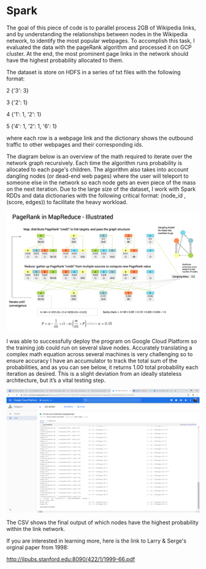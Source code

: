 # Spark

The goal of this piece of code is to parallel process 2GB of Wikipedia links, and by understanding the relationships between nodes in the Wikipedia network, to identify the most popular webpages. To accomplish this task, I evaluated the data with the pageRank algorithm and processed it on GCP cluster. At the end, the most prominent page links in the network should have the highest probability allocated to them.

The dataset is store on HDFS in a series of txt files with the following format:

2	{'3': 3}

3	{'2': 1}

4	{'1': 1, '2': 1}

5	{'4': 1, '2': 1, '6': 1}


where each row is a webpage link and the dictionary shows the outbound traffic to other webpages and their corresponding ids.


The diagram below is an overview of the math required to iterate over the network graph recursively. Each time the algorithm runs probability is allocated to each page's children. The algorithm also takes into account dangling nodes (or dead-end web pages) where the user will teleport to someone else in the network so each node gets an even piece of the mass on the next iteration.  Due to the large size of the dataset, I work with Spark RDDs and data dictionaries with the following critical format: (node_id , (score, edges)) to facilitate the heavy workload.

![PR-illustrated.png](PR-illustrated.png)

I was able to successfully deploy the program on Google Cloud Platform so the training job could run on several slave nodes. Accurately translating a complex math equation across several machines is very challenging so to ensure accuracy I have an accumulator to track the total sum of the probabilities, and as you can see below, it returns 1.00 total probability each iteration as desired. This is a slight deviation from an ideally stateless architecture, but it’s a vital testing step.

![output of code](GCPscreenshot.PNG)

The CSV shows the final output of which nodes have the highest probability within the link network.

If you are interested in learning more, here is the link to Larry & Serge's orginal paper from 1998:

http://ilpubs.stanford.edu:8090/422/1/1999-66.pdf
